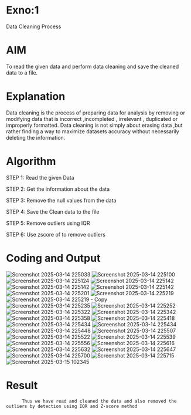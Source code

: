 # Exno:1
Data Cleaning Process

# AIM
To read the given data and perform data cleaning and save the cleaned data to a file.

# Explanation
Data cleaning is the process of preparing data for analysis by removing or modifying data that is incorrect ,incompleted , irrelevant , duplicated or improperly formatted. Data cleaning is not simply about erasing data ,but rather finding a way to maximize datasets accuracy without necessarily deleting the information.

# Algorithm
STEP 1: Read the given Data

STEP 2: Get the information about the data

STEP 3: Remove the null values from the data

STEP 4: Save the Clean data to the file

STEP 5: Remove outliers using IQR

STEP 6: Use zscore of to remove outliers

# Coding and Output
![Screenshot 2025-03-14 225033](https://github.com/user-attachments/assets/a7c81f89-967c-4361-b99d-198a71f195d7)
![Screenshot 2025-03-14 225100](https://github.com/user-attachments/assets/3eecc69c-5ed3-4cff-bf8a-b00ab6c66821)
![Screenshot 2025-03-14 225124](https://github.com/user-attachments/assets/97c0fac1-fbe9-49de-badd-460e494aa44f)
![Screenshot 2025-03-14 225142](https://github.com/user-attachments/assets/65386165-a13d-47b6-97be-90c11b40fd26)
![Screenshot 2025-03-14 225142](https://github.com/user-attachments/assets/6ba7a046-337d-4d3c-b090-b670ac030798)
![Screenshot 2025-03-14 225142](https://github.com/user-attachments/assets/4a5fd858-ab23-49d1-bece-ddb4ad131481)
![Screenshot 2025-03-14 225201](https://github.com/user-attachments/assets/3e072986-dff6-451f-a046-5561a3d230a4)
![Screenshot 2025-03-14 225219](https://github.com/user-attachments/assets/3ea9cede-6c35-4d69-adb3-3d96ae8226c3)
![Screenshot 2025-03-14 225219 - Copy](https://github.com/user-attachments/assets/7657e0e8-550d-4bb1-b12d-db603e8be1a6)
![Screenshot 2025-03-14 225235](https://github.com/user-attachments/assets/32ee6483-1d67-4a01-b750-5da537117ee6)
![Screenshot 2025-03-14 225252](https://github.com/user-attachments/assets/6b46ad16-de3c-4246-96c0-0d43c2ac007d)
![Screenshot 2025-03-14 225322](https://github.com/user-attachments/assets/8a1b24cc-cae4-45ad-aef7-77686ffe3c49)
![Screenshot 2025-03-14 225342](https://github.com/user-attachments/assets/c47c8149-722d-4846-9ff7-8e81cc175f51)
![Screenshot 2025-03-14 225358](https://github.com/user-attachments/assets/ee9f7e06-da51-4271-8986-4549f1219708)
![Screenshot 2025-03-14 225418](https://github.com/user-attachments/assets/1ba7d358-dd09-42a6-9ff3-d51374ee11ac)
![Screenshot 2025-03-14 225434](https://github.com/user-attachments/assets/f2d0409b-9ca1-4fa3-80ec-460f0299a8b7)
![Screenshot 2025-03-14 225434](https://github.com/user-attachments/assets/49786004-cf63-4370-9929-073889a75249)
![Screenshot 2025-03-14 225448](https://github.com/user-attachments/assets/7beea0c3-ec8d-46ec-9074-d345bb613228)
![Screenshot 2025-03-14 225507](https://github.com/user-attachments/assets/7a23254f-07c8-4769-8d1e-b1a3127ea7fe)
![Screenshot 2025-03-14 225522](https://github.com/user-attachments/assets/6a17226d-bc50-475b-981a-aa7c44865daf)
![Screenshot 2025-03-14 225539](https://github.com/user-attachments/assets/9d6b61f0-6ede-4b44-b621-22ccd170ac2a)
![Screenshot 2025-03-14 225556](https://github.com/user-attachments/assets/e2da9ae7-b357-46b3-a8f2-9ba0aa33a32c)
![Screenshot 2025-03-14 225616](https://github.com/user-attachments/assets/ae58977c-a394-493d-9a91-c98e671ae082)
![Screenshot 2025-03-14 225632](https://github.com/user-attachments/assets/d10524af-a252-4b45-90d7-8b56be648d59)
![Screenshot 2025-03-14 225647](https://github.com/user-attachments/assets/9c35a23c-ae0d-4a70-9948-b4105a594020)
![Screenshot 2025-03-14 225700](https://github.com/user-attachments/assets/f551a283-0575-4db1-8b7b-8396d15f7d34)
![Screenshot 2025-03-14 225715](https://github.com/user-attachments/assets/d1b3e1b3-b3b7-42f1-9e7a-394fd95a086c)
![Screenshot 2025-03-15 102345](https://github.com/user-attachments/assets/e55dad3b-af77-40d6-a5de-2bba3b4e807f)


# Result
          Thus we have read and cleaned the data and also removed the outliers by detection using IQR and Z-score method
